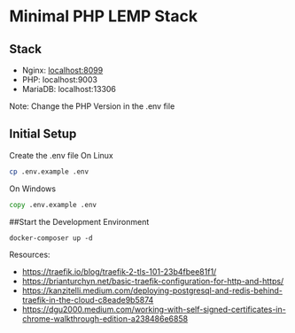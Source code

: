 # Minimal PHP LEMP Stack

## Stack
- Nginx: [localhost:8099](http://localhost:8099)
- PHP: localhost:9003
- MariaDB: localhost:13306

Note: Change the PHP Version in the .env file

## Initial Setup

Create the .env file
On Linux
```sh
cp .env.example .env
```

On Windows
```cmd
copy .env.example .env
```

##Start the Development Environment
```
docker-composer up -d
```



Resources:
 - https://traefik.io/blog/traefik-2-tls-101-23b4fbee81f1/
 - https://brianturchyn.net/basic-traefik-configuration-for-http-and-https/
 - https://kanzitelli.medium.com/deploying-postgresql-and-redis-behind-traefik-in-the-cloud-c8eade9b5874
 - https://dgu2000.medium.com/working-with-self-signed-certificates-in-chrome-walkthrough-edition-a238486e6858